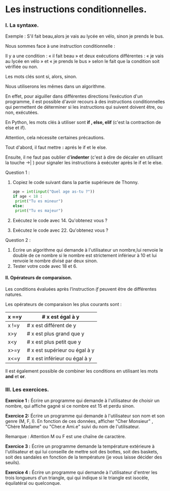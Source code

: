 # Les instructions conditionnelles.

### I. La syntaxe.

Exemple : S'il fait beau,alors je vais au lycée en vélo, sinon je prends le bus. 



Nous sommes face à une instruction conditionnelle : 

Il y a une condition : « il fait beau » et deux exécutions différentes : « je vais au lycée en vélo »  et « je prends le bus » selon le fait que la condition soit vérifiée ou non.



Les mots clés sont si, alors, sinon. 

Nous utiliserons les mêmes dans un algorithme. 

En effet, pour aiguiller dans différentes directions l’exécution d'un programme, il est possible d'avoir recours à des instructions conditionnelles qui permettent de déterminer si les instructions qui suivent doivent être, ou non, exécutées. 

En Python, les mots clés à utiliser sont **if , else, elif** (c'est la contraction de else et if).

Attention, cela nécessite certaines précautions. 

Tout d'abord, il faut mettre **:** aprés le if et le else. 

Ensuite, il ne faut pas oublier d'**indenter** (c'est à dire de décaler en utilisant la touche ->| ) pour signaler les instructions à exécuter après le if et le else. 

Question 1 :

1. Copiez le code suivant dans la partie supérieure de Thonny. 

   ```python
   age = int(input("Quel age as-tu ?"))
   if age < 18 :
   	print("Tu es mineur")
   else:
   	print("Tu es majeur")
   ```

   

2. Exécutez le code avec 14. Qu'obtenez vous ?

3. Exécutez le code avec 22. Qu'obtenez vous ?



Question 2 :

1. Écrire un algorithme qui demande à l'utilisateur un nombre,lui renvoie le double de ce 		nombre si le nombre est strictement inférieur à 10 et lui renvoie le nombre divisé par deux sinon.
2. Tester votre code avec 18 et 6.  		



#### II.  Opérateurs de comparaison.

Les conditions évaluées après l’instruction *if*  peuvent être de différentes natures.

Les opérateurs de comparaison les plus courants sont :

| x ==y | #   x est égal à y              |
| ----- | ------------------------------- |
| x !=y | #   x est différent de y        |
| x>y   | #   x est plus grand que y      |
| x<y   | #   x est plus petit que y      |
| x>=y  | #   x est supérieur ou égal à y |
| x<=y  | #   x est inférieur ou égal à y |

Il est également possible de combiner les conditions en utilisant les mots **and** et **or**. 

### III. Les exercices.

**Exercice 1 :** Écrire un  programme qui demande à l'utilisateur de choisir un nombre, qui affiche gagné si ce nombre est 15 et perdu sinon.



**Exercice 2:** Écrire un programme qui demande à l'utilisateur son nom et son genre (M, F, I). En fonction de ces données, afficher "Cher Monsieur" , "Chère Madame" ou "Cher.e Ami.e" suivi du nom de l'utilisateur. 

Remarque : Attention M ou F est une chaîne de caractère.



**Exercice 3 :** Écrire un programme demande la température extérieure à l'utilisateur et qui lui conseille de mettre soit des bottes, soit des baskets, soit des sandales en fonction de la température (je vous laisse décider des seuils). 



**Exercice 4 :** Écrire un programme qui demande à l'utilisateur d'entrer les trois longueurs d'un triangle, qui  qui indique si le triangle est isocèle, équilatéral ou quelconque. 
